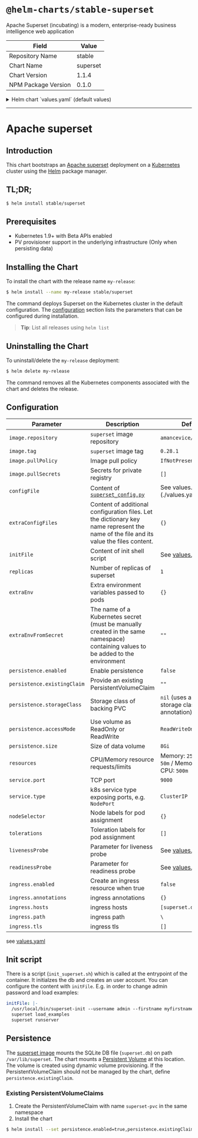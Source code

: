 # `@helm-charts/stable-superset`

Apache Superset (incubating) is a modern, enterprise-ready business intelligence web application

| Field               | Value    |
| ------------------- | -------- |
| Repository Name     | stable   |
| Chart Name          | superset |
| Chart Version       | 1.1.4    |
| NPM Package Version | 0.1.0    |

<details>

<summary>Helm chart `values.yaml` (default values)</summary>

```yaml
# Default values for superset.
# This is a YAML-formatted file.
# Declare variables to be passed into your templates.

replicaCount: 1

## Set default image, imageTag, and imagePullPolicy.
image:
  repository: 'amancevice/superset'
  tag: '0.28.1'
  pullPolicy: 'IfNotPresent'
  pullSecrets: []

initFile: |-
  /usr/local/bin/superset-init --username admin --firstname admin --lastname user --email admin@fab.org --password admin
  superset runserver

configFile: |-
  #---------------------------------------------------------
  # Superset specific config
  #---------------------------------------------------------
  ROW_LIMIT = 5000
  SUPERSET_WORKERS = 2

  SUPERSET_WEBSERVER_PORT = 8088
  #---------------------------------------------------------

  #---------------------------------------------------------
  # Flask App Builder configuration
  #---------------------------------------------------------
  # Your App secret key
  SECRET_KEY = '\2\1thisismyscretkey\1\2\e\y\y\h'

  # The SQLAlchemy connection string to your database backend
  # This connection defines the path to the database that stores your
  # superset metadata (slices, connections, tables, dashboards, ...).
  # Note that the connection information to connect to the datasources
  # you want to explore are managed directly in the web UI
  SQLALCHEMY_DATABASE_URI = 'sqlite:////var/lib/superset/superset.db'


  # Flask-WTF flag for CSRF
  WTF_CSRF_ENABLED = True
  # Add endpoints that need to be exempt from CSRF protection
  WTF_CSRF_EXEMPT_LIST = []

  # Set this API key to enable Mapbox visualizations
  MAPBOX_API_KEY = ''

## Extra confiuguration files and their content to be made available next to the config file
extraConfigFiles:
  {}
  ## custom_sso_security_manager.py: |-
  ##   from superset.security import SupersetSecurityManager
  ##   ...

## Extra environment variables that will be passed onto deployment pod
##
extraEnv: {}

## The name of a secret in the same kubernetes namespace which contain values to be added to the environment
## This can be useful for secret keys, etc
##
extraEnvFromSecret: ''

persistence:
  ## If true, superset server will create/use a Persistent Volume Claim
  ## If false, use emptyDir
  ##
  enabled: false

  ## superset data Persistent Volume access modes
  ## Must match those of existing PV or dynamic provisioner
  ## Ref: http://kubernetes.io/docs/user-guide/persistent-volumes/
  ##
  accessModes:
    - ReadWriteOnce

  ## superset data Persistent Volume size
  ##
  size: 8Gi

  ## superset server data Persistent Volume Storage Class
  ## If defined, storageClassName: <storageClass>
  ## If set to "-", storageClassName: "", which disables dynamic provisioning
  ## If undefined (the default) or set to null, no storageClassName spec is
  ##   set, choosing the default provisioner.  (gp2 on AWS, standard on
  ##   GKE, AWS & OpenStack)
  ##
  # storageClass: "-"

  ## Superset data Persistent Volume existing claim name
  ## Requires server.persistence.enabled: true
  ## If defined, PVC must be created manually before volume will be bound
  existingClaim: ''

## Expose the superset service to be accessed from outside the cluster (LoadBalancer service).
## or access it from within the cluster (ClusterIP service). Set the service type and the port to serve it.
## ref: http://kubernetes.io/docs/user-guide/services/
##
service:
  type: ClusterIP
  port: 9000

  ## service annotations
  annotations:
    {}
    # service.beta.kubernetes.io/aws-load-balancer-internal: "true"
    # external-dns.alpha.kubernetes.io/hostname: "superset.domain.com"

  ## loadbalancer source ranges. only used when service.type is "LoadBalancer"
  loadBalancerSourceRanges: []
  # - 172.31.0.0/16

ingress:
  ## If true, superset Ingress will be created
  ##
  enabled: false

  ## superset Ingress annotations
  annotations: {}
  # kubernetes.io/ingress.class: nginx
  # kubernetes.io/tls-acme: 'true'

  ## superset Ingress hostnames
  ## Must be provided if Ingress is enabled
  ##
  hosts:
    - superset.domain.com

  ## superset Ingress path
  ## Optional, allows specifying paths for more flexibility
  ## E.g. Traefik ingress likes paths
  ##
  path: /

  ## superset Ingress TLS configuration
  ## Secrets must be manually created in the namespace
  ##
  tls: []
  #   - secretName: superset-server-tls
  #     hosts:
  #       - superset.domain.com

## Node labels for pod assignment
## Ref: https://kubernetes.io/docs/user-guide/node-selection/
##
nodeSelector: {}

## Tolerations
## ref: https://kubernetes.io/docs/concepts/configuration/assign-pod-node/#taints-and-tolerations-beta-feature
tolerations: []

## Affinity and anti-affinity
## ref: https://kubernetes.io/docs/concepts/configuration/assign-pod-node/#affinity-and-anti-affinity
affinity: {}

## Configure resource requests and limits
## ref: http://kubernetes.io/docs/user-guide/compute-resources/
##
resources: {}
#  requests:
#    cpu: 50m
#    memory: 256Mi
#  limits:
#    cpu: 500m
#    memory: 750Mi

## Configure liveness/readiness params
## ref: https://kubernetes.io/docs/tasks/configure-pod-container/configure-liveness-readiness-probes/
##
livenessProbe:
  httpGet:
    path: /health
    port: http
  initialDelaySeconds: 80
  timeoutSeconds: 5
  periodSeconds: 10
  failureThreshold: 2
readinessProbe:
  httpGet:
    path: /health
    port: http
  initialDelaySeconds: 60
  timeoutSeconds: 5
  periodSeconds: 10
  failureThreshold: 2
```

</details>

---

# Apache superset

## Introduction

This chart bootstraps an [Apache superset](https://superset.incubator.apache.org/) deployment on a [Kubernetes](http://kubernetes.io) cluster using the [Helm](https://helm.sh) package manager.

## TL;DR;

```bash
$ helm install stable/superset
```

## Prerequisites

- Kubernetes 1.9+ with Beta APIs enabled
- PV provisioner support in the underlying infrastructure (Only when persisting data)

## Installing the Chart

To install the chart with the release name `my-release`:

```bash
$ helm install --name my-release stable/superset
```

The command deploys Superset on the Kubernetes cluster in the default configuration. The [configuration](#configuration) section lists the parameters that can be configured during installation.

> **Tip**: List all releases using `helm list`

## Uninstalling the Chart

To uninstall/delete the `my-release` deployment:

```bash
$ helm delete my-release
```

The command removes all the Kubernetes components associated with the chart and deletes the release.

## Configuration

| Parameter                   | Description                                                                                                                            | Default                                                    |
| --------------------------- | -------------------------------------------------------------------------------------------------------------------------------------- | ---------------------------------------------------------- |
| `image.repository`          | `superset` image repository                                                                                                            | `amancevice/superset`                                      |
| `image.tag`                 | `superset` image tag                                                                                                                   | `0.28.1`                                                   |
| `image.pullPolicy`          | Image pull policy                                                                                                                      | `IfNotPresent`                                             |
| `image.pullSecrets`         | Secrets for private registry                                                                                                           | `[]`                                                       |
| `configFile`                | Content of [`superset_config.py`](https://superset.incubator.apache.org/installation.html)                                             | See values.yaml](./values.yaml)                            |
| `extraConfigFiles`          | Content of additional configuration files. Let the dictionary key name represent the name of the file and its value the files content. | `{}`                                                       |
| `initFile`                  | Content of init shell script                                                                                                           | See [values.yaml](./values.yaml)                           |
| `replicas`                  | Number of replicas of superset                                                                                                         | `1`                                                        |
| `extraEnv`                  | Extra environment variables passed to pods                                                                                             | `{}`                                                       |
| `extraEnvFromSecret`        | The name of a Kubernetes secret (must be manually created in the same namespace) containing values to be added to the environment      | `""`                                                       |
| `persistence.enabled`       | Enable persistence                                                                                                                     | `false`                                                    |
| `persistence.existingClaim` | Provide an existing PersistentVolumeClaim                                                                                              | `""`                                                       |
| `persistence.storageClass`  | Storage class of backing PVC                                                                                                           | `nil` (uses alpha storage class annotation)                |
| `persistence.accessMode`    | Use volume as ReadOnly or ReadWrite                                                                                                    | `ReadWriteOnce`                                            |
| `persistence.size`          | Size of data volume                                                                                                                    | `8Gi`                                                      |
| `resources`                 | CPU/Memory resource requests/limits                                                                                                    | Memory: `256Mi`, CPU: `50m` / Memory: `500Mi`, CPU: `500m` |
| `service.port`              | TCP port                                                                                                                               | `9000`                                                     |
| `service.type`              | k8s service type exposing ports, e.g. `NodePort`                                                                                       | `ClusterIP`                                                |
| `nodeSelector`              | Node labels for pod assignment                                                                                                         | `{}`                                                       |
| `tolerations`               | Toleration labels for pod assignment                                                                                                   | `[]`                                                       |
| `livenessProbe`             | Parameter for liveness probe                                                                                                           | See [values.yaml](./values.yaml)                           |
| `readinessProbe`            | Parameter for readiness probe                                                                                                          | See [values.yaml](./values.yaml)                           |
| `ingress.enabled`           | Create an ingress resource when true                                                                                                   | `false`                                                    |
| `ingress.annotations`       | ingress annotations                                                                                                                    | `{}`                                                       |
| `ingress.hosts`             | ingress hosts                                                                                                                          | `[superset.domain.com]`                                    |
| `ingress.path`              | ingress path                                                                                                                           | `\`                                                        |
| `ingress.tls`               | ingress tls                                                                                                                            | `[]`                                                       |

see [values.yaml](./values.yaml)

## Init script

There is a script (`init_superset.sh`) which is called at the entrypoint of the container. It initialzes the db and creates an user account. You can configure the content with `initFile`. E.g. in order to change admin password and load examples:

```yaml
initFile: |-
  /usr/local/bin/superset-init --username admin --firstname myfirstname --lastname mylastname --email admin@fab.org --password mypassword
  superset load_examples
  superset runserver
```

## Persistence

The [superset image](https://hub.docker.com/r/amancevice/superset/) mounts the SQLite DB file (`superset.db`) on path `/var/lib/superset`. The chart mounts a [Persistent Volume](http://kubernetes.io/docs/user-guide/persistent-volumes/) at this location. The volume is created using dynamic volume provisioning. If the PersistentVolumeClaim should not be managed by the chart, define `persistence.existingClaim`.

### Existing PersistentVolumeClaims

1. Create the PersistentVolumeClaim with name `superset-pvc` in the same namespace
1. Install the chart

```bash
$ helm install --set persistence.enabled=true,persistence.existingClaim=superset-pvc stable/superset
```
